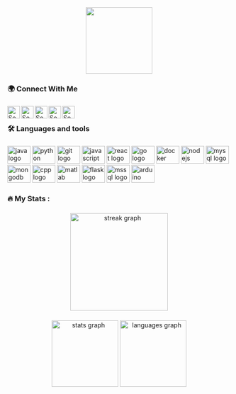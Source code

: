 <div align="center">
  <img height="150" src="https://img3.exportersindia.com/product_images/bc-full/2020/6/7409517/web-designing-course-1592826172-5491378.gif"  />
</div>

### 🌍 Connect With Me

###

[<img align="left" alt="Sebastian Brzustowicz | Website" width="28px" src="https://cdn-icons-png.flaticon.com/512/3178/3178285.png" />][website]

[<img align="left" alt="Sebastian Brzustowicz | Twitter" width="28px" src="https://cdn-icons-png.flaticon.com/512/1384/1384060.png" />][youtube]

[<img align="left" alt="Sebastian Brzustowicz | LinkedIn" width="28px" src="https://upload.wikimedia.org/wikipedia/commons/thumb/c/ca/LinkedIn_logo_initials.png/600px-LinkedIn_logo_initials.png" />][linkedin]

[<img align="left" alt="Sebastian Brzustowicz | LinkedIn" width="28px" src="https://firebasestorage.googleapis.com/v0/b/web-johannesmilke.appspot.com/o/other%2Fsocial%2Ffacebook.png?alt=media" />][facebook]

[<img align="left" alt="Sebastian Brzustowicz | LinkedIn" width="28px" src="https://cdn-icons-png.flaticon.com/512/732/732200.png" />][email]

[website]: http://sebastianbrzustowicz.pythonanywhere.com/about_me
[youtube]: https://www.youtube.com/channel/UCBELaZveveEfNyvaow8V9wQ
[linkedin]: https://www.linkedin.com/in/s-brzustowicz/
[github]: https://github.com/sebastianbrzustowicz
[facebook]: https://www.facebook.com/sebastian.brzustowicz/
[email]: mailto:Se.Brzustowicz@gmail.com

<br>

###

<h3 align="left">🛠 Languages and tools</h3>

###

<div align="left">
 
  <img src="https://cdn.jsdelivr.net/gh/devicons/devicon/icons/java/java-original.svg" height="40" width="52" alt="java logo"  />
  
  <img src="https://cdn.jsdelivr.net/gh/devicons/devicon/icons/python/python-original.svg" height="40" width="52" alt="python logo"  />
  <img src="https://cdn.jsdelivr.net/gh/devicons/devicon/icons/git/git-original.svg" height="40" width="52" alt="git logo"  />
  
  <img src="https://cdn.jsdelivr.net/gh/devicons/devicon/icons/javascript/javascript-original.svg" height="40" width="52" alt="javascript logo"  />
  <img src="https://cdn.jsdelivr.net/gh/devicons/devicon/icons/react/react-original.svg" height="40" width="52" alt="react logo"  />
  <img src="https://cdn.jsdelivr.net/gh/devicons/devicon/icons/go/go-original-wordmark.svg" height="40" width="52" alt="go logo"  />
  <img src="https://cdn.jsdelivr.net/gh/devicons/devicon/icons/docker/docker-original.svg" height="40" width="52" alt="docker logo"  />
  <img src="https://cdn.jsdelivr.net/gh/devicons/devicon/icons/nodejs/nodejs-plain-wordmark.svg" height="40" width="52" alt="nodejs logo"  />
  <img src="https://cdn.jsdelivr.net/gh/devicons/devicon/icons/mysql/mysql-original.svg" height="40" width="52" alt="mysql logo"  />
  <img src="https://cdn.jsdelivr.net/gh/devicons/devicon/icons/bash/bash-original.svg" height="40" width="52" alt="mongodb logo"  />
  <img src="https://cdn.jsdelivr.net/gh/devicons/devicon/icons/cplusplus/cplusplus-original.svg" height="40" width="52" alt="cpp logo"  />
  <img src="https://cdn.jsdelivr.net/gh/devicons/devicon/icons/matlab/matlab-original.svg" height="40" width="52" alt="matlab logo"  />
  <img src="https://cdn.jsdelivr.net/gh/devicons/devicon/icons/flask/flask-original.svg" height="40" width="52" alt="flask logo"  />
  <!-- <img src="https://cdn.jsdelivr.net/gh/devicons/devicon/icons/php/php-original.svg" height="40" width="52" alt="php logo"  /> -->

  <img src="https://cdn.jsdelivr.net/gh/devicons/devicon/icons/microsoftsqlserver/microsoftsqlserver-original.svg" height="40" width="52" alt="mssql logo"  />
  <img src="https://cdn.jsdelivr.net/gh/devicons/devicon/icons/arduino/arduino-original.svg" height="40" width="52" alt="arduino logo"  />
  <!--<img src="https://cdn.jsdelivr.net/gh/devicons/devicon/icons/html5/html5-original.svg" height="40" width="52" alt="html5 logo"  />
  <img src="https://cdn.jsdelivr.net/gh/devicons/devicon/icons/css3/css3-original.svg" height="40" width="52" alt="css3 logo"  /> -->
  
</div>

###

<h3 align="left">🔥   My Stats :</h3>

###

<div align="center">
  <img src="https://streak-stats.demolab.com?user=sebastianbrzustowicz&locale=en&mode=daily&theme=dark&hide_border=false&border_radius=5&order=3" height="220" alt="streak graph"  />
</div>

###

<div align="center">
  <img src="https://github-readme-stats.vercel.app/api?username=sebastianbrzustowicz&hide_title=false&hide_rank=false&show_icons=true&include_all_commits=true&count_private=true&disable_animations=false&theme=dark&locale=en&hide_border=false&order=1" height="150" alt="stats graph"  />
  <!--<img src="https://github-readme-stats.vercel.app/api/top-langs?username=sebastianbrzustowicz&locale=en&hide_title=false&layout=compact&card_width=320&langs_count=5&theme=dark&hide_border=false&order=2" height="150" alt="languages graph"  />-->
  <img src="https://github-readme-stats.vercel.app/api/top-langs/?username=sebastianbrzustowicz&layout=compact&theme=dark" height="150" alt="languages graph"  />
</div>

###
